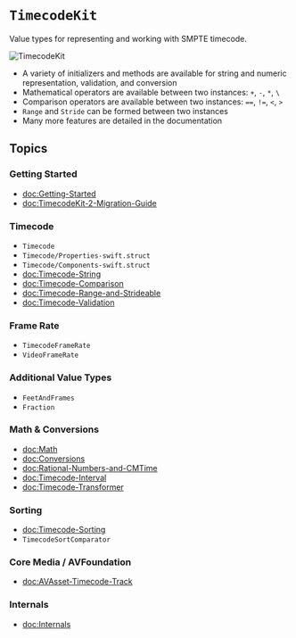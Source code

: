 # ``TimecodeKit``

Value types for representing and working with SMPTE timecode.

![TimecodeKit](timecodekit-banner.png)

- A variety of initializers and methods are available for string and numeric representation, validation, and conversion
- Mathematical operators are available between two instances: `+`, `-`, `*`, `\`
- Comparison operators are available between two instances: `==`, `!=`, `<`, `>`
- `Range` and `Stride` can be formed between two instances
- Many more features are detailed in the documentation

## Topics

### Getting Started

- <doc:Getting-Started>
- <doc:TimecodeKit-2-Migration-Guide>

### Timecode

- ``Timecode``
- ``Timecode/Properties-swift.struct``
- ``Timecode/Components-swift.struct``
- <doc:Timecode-String>
- <doc:Timecode-Comparison>
- <doc:Timecode-Range-and-Strideable>
- <doc:Timecode-Validation>

### Frame Rate

- ``TimecodeFrameRate``
- ``VideoFrameRate``

### Additional Value Types

- ``FeetAndFrames``
- ``Fraction``

### Math & Conversions

- <doc:Math>
- <doc:Conversions>
- <doc:Rational-Numbers-and-CMTime>
- <doc:Timecode-Interval>
- <doc:Timecode-Transformer>

### Sorting

- <doc:Timecode-Sorting>
- ``TimecodeSortComparator``

### Core Media / AVFoundation

- <doc:AVAsset-Timecode-Track>

### Internals

- <doc:Internals>
